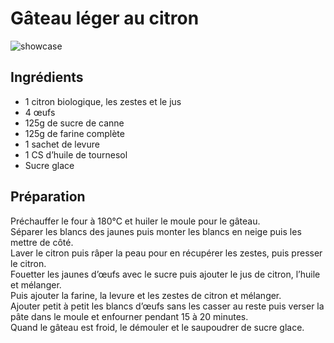 # Gâteau léger au citron

![showcase](http://blog.giallozafferano.it/lafrancesinaincucina/wp-content/uploads/2016/04/gateau01-copyright-redim.jpg)

## Ingrédients

* 1 citron biologique, les zestes et le jus
* 4 œufs
* 125g de sucre de canne
* 125g de farine complète
* 1 sachet de levure
* 1 CS d’huile de tournesol
* Sucre glace

## Préparation

Préchauffer le four à 180°C et huiler le moule pour le gâteau.  
Séparer les blancs des jaunes puis monter les blancs en neige puis les mettre de côté.  
Laver le citron puis râper la peau pour en récupérer les zestes, puis presser le citron.  
Fouetter les jaunes d’œufs avec le sucre puis ajouter le jus de citron, l’huile et mélanger.  
Puis ajouter la farine, la levure et les zestes de citron et mélanger.  
Ajouter petit à petit les blancs d’œufs sans les casser au reste puis verser la pâte dans le moule et enfourner pendant 15 à 20 minutes.  
Quand le gâteau est froid, le démouler et le saupoudrer de sucre glace.
